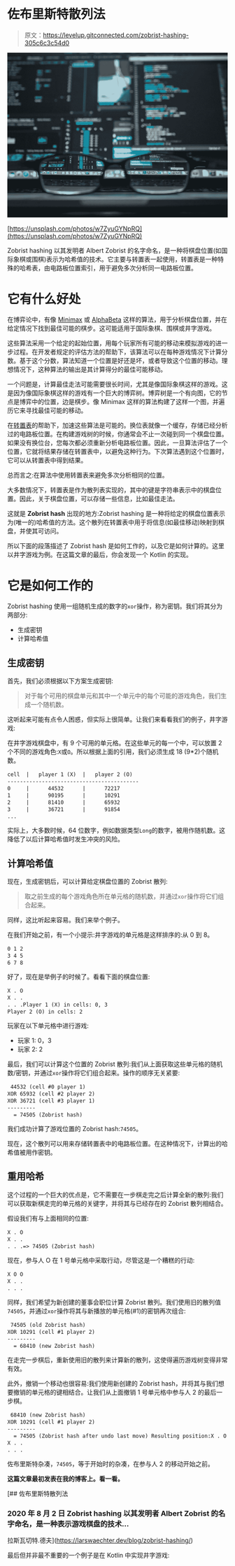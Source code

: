# 佐布里斯特散列法

> 原文：<https://levelup.gitconnected.com/zobrist-hashing-305c6c3c54d0>

![](img/8ce495a5f59c4076c528d9652ea56ede.png)

[https://unsplash.com/photos/w7ZyuGYNpRQ](https://unsplash.com/photos/w7ZyuGYNpRQ)

Zobrist hashing 以其发明者 Albert Zobrist 的名字命名，是一种将棋盘位置(如国际象棋或围棋)表示为哈希值的技术。它主要与转置表一起使用，转置表是一种特殊的哈希表，由电路板位置索引，用于避免多次分析同一电路板位置。

# 它有什么好处

在博弈论中，有像 [Minimax](https://en.wikipedia.org/wiki/Minimax) 或 [AlphaBeta](https://en.wikipedia.org/wiki/Alpha%E2%80%93beta_pruning) 这样的算法，用于分析棋盘位置，并在给定情况下找到最佳可能的棋步。这可能适用于国际象棋、围棋或井字游戏。

这些算法采用一个给定的起始位置，用每个玩家所有可能的移动来模拟游戏的进一步过程。在开发者规定的评估方法的帮助下，该算法可以在每种游戏情况下计算分数。基于这个分数，算法知道一个位置是好还是坏，或者导致这个位置的移动。理想情况下，这种算法的输出是其计算得分的最佳可能移动。

一个问题是，计算最佳走法可能需要很长时间，尤其是像国际象棋这样的游戏。这是因为像国际象棋这样的游戏有一个巨大的博弈树。博弈树是一个有向图，它的节点是博弈中的位置，边是棋步。像 Minimax 这样的算法构建了这样一个图，并遍历它来寻找最佳可能的移动。

在[转置表](https://en.wikipedia.org/wiki/Transposition_table)的帮助下，加速这些算法是可能的。换位表就像一个缓存，存储已经分析过的电路板位置。在构建游戏树的时候，你通常会不止一次碰到同一个棋盘位置。如果没有换位台，您每次都必须重新分析电路板位置。因此，一旦算法评估了一个位置，它就将结果存储在转置表中，以避免这种行为。下次算法遇到这个位置时，它可以从转置表中得到结果。

总而言之:在算法中使用转置表来避免多次分析相同的位置。

大多数情况下，转置表是作为散列表实现的，其中的键是字符串表示中的棋盘位置。因此，关于棋盘位置，可以存储一些信息，比如最佳走法。

这就是 **Zobrist hash** 出现的地方:Zobrist hashing 是一种将给定的棋盘位置表示为(唯一的)哈希值的方法。这个散列在转置表中用于将信息(如最佳移动)映射到棋盘，并使其可访问。

所以下面的段落描述了 Zobrist hash 是如何工作的，以及它是如何计算的。这里以井字游戏为例。在这篇文章的最后，你会发现一个 Kotlin 的实现。

# 它是如何工作的

Zobrist hashing 使用一组随机生成的数字的`xor`操作，称为密钥。我们将其分为两部分:

*   生成密钥
*   计算哈希值

## 生成密钥

首先，我们必须根据以下方案生成密钥:

> 对于每个可用的棋盘单元和其中一个单元中的每个可能的游戏角色，我们生成一个随机数。

这听起来可能有点令人困惑，但实际上很简单。让我们来看看我们的例子，井字游戏:

在井字游戏棋盘中，有 9 个可用的单元格。在这些单元的每一个中，可以放置 2 个不同的游戏角色:`X`或`O`。所以根据上面的引用，我们必须生成 18 (9*2)个随机数。

```
cell  |   player 1 (X)  |   player 2 (O)
------------------------------------------
0     |      44532      |      72217
1     |      90195      |      10291
2     |      81410      |      65932
3     |      36721      |      91854
...
```

实际上，大多数时候，64 位数字，例如数据类型`Long`的数字，被用作随机数。这降低了以后计算哈希值时发生冲突的风险。

## 计算哈希值

现在，生成密钥后，可以计算给定棋盘位置的 Zobrist 散列:

> 取之前生成的每个游戏角色所在单元格的随机数，并通过`xor`操作将它们组合起来。

同样，这比听起来容易。我们来举个例子。

在我们开始之前，有一个小提示:井字游戏的单元格是这样排序的:从 0 到 8。

```
0 1 2 
3 4 5
6 7 8
```

好了，现在是举例子的时候了。看看下面的棋盘位置:

```
X . O
X . .
. . .Player 1 (X) in cells: 0, 3
Player 2 (O) in cells: 2
```

玩家在以下单元格中进行游戏:

*   玩家 1: 0，3
*   玩家 2: 2

最后，我们可以计算这个位置的 Zobrist 散列:我们从上面获取这些单元格的随机数/密钥，并通过`xor`操作将它们组合起来。操作的顺序无关紧要:

```
 44532 (cell #0 player 1)
XOR 65932 (cell #2 player 2)
XOR 36721 (cell #3 player 1)
---------
  = 74505 (Zobrist hash)
```

我们成功计算了游戏位置的 Zobrist hash:`74505`。

现在，这个散列可以用来存储转置表中的电路板位置。在这种情况下，计算出的哈希值被用作密钥。

## 重用哈希

这个过程的一个巨大的优点是，它不需要在一步棋走完之后计算全新的散列:我们可以获取新棋走完的单元格的关键字，并将其与已经存在的 Zobrist 散列相结合。

假设我们有与上面相同的位置:

```
X . O
X . .
. . .=> 74505 (Zobrist hash)
```

现在，参与人 O 在 1 号单元格中采取行动，尽管这是一个糟糕的行动:

```
X O O
X . .
. . .
```

同样，我们希望为新创建的董事会职位计算 Zobrist 散列。我们使用旧的散列值`74505`，并通过`xor`操作将其与新播放的单元格(#1)的密钥再次组合:

```
 74505 (old Zobrist hash)
XOR 10291 (cell #1 player 2)
---------
  = 68410 (new Zobrist hash)
```

在走完一步棋后，重新使用旧的散列来计算新的散列，这使得遍历游戏树变得非常有效。

此外，撤销一个移动也很容易:我们使用新创建的 Zobrist hash，并将其与我们想要撤销的单元格的键相结合。让我们从上面撤销 1 号单元格中参与人 2 的最后一步棋。

```
 68410 (new Zobrist hash)
XOR 10291 (cell #1 player 2)
---------
  = 74505 (Zobrist hash after undo last move) Resulting position:X . O
X . .
. . .
```

佐布里斯特杂凑，`74505`，等于开始时的杂凑，在参与人 2 的移动开始之前。

**这篇文章最初发表在我的博客上。看一看。**

 [## 佐布里斯特散列法

### 2020 年 8 月 2 日 Zobrist hashing 以其发明者 Albert Zobrist 的名字命名，是一种表示游戏棋盘的技术…

拉斯瓦切特.德夫](https://larswaechter.dev/blog/zobrist-hashing/) 

最后但并非最不重要的一个例子是在 Kotlin 中实现井字游戏: